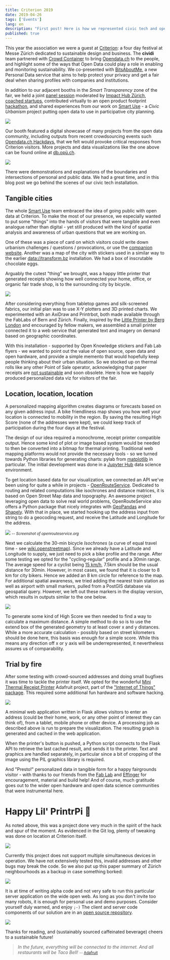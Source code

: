 ```yaml
---
title: Criterion 2019
date: 2019-04-26
tags: ['Events']
lang: en
description: "First post! Here is how we represented civic tech and open data at one of Switzerland's top trade fairs dedicated to sustainability."
published: true
---
```


This year the association we were a guest at [Criterion](https://criterion.ch): a four day festival at Messe Zürich dedicated to sustainable design and business. The **cividi** team partnered with [Crowd Container](https://crowdcontainer.ch) to bring [Opendata.ch](https://opendata.ch) to the people, and highlight some of the ways that Open Data could play a role in enabling and monitoring sustainability. We co-presented with [BitsAboutMe](https://bitsabout.me/en/), a new Personal Data service that aims to help protect your privacy and get a fair deal when sharing profiles with companies and institutions.

In addition to our adjacent booths in the _Smart Transparency_ zone of the fair, we held a joint [panel session](https://criterion.ch/transparent-trade---whats-the-role-of-data-and_de) moderated by [Impact Hub Zürich](https://twitter.com/impacthubzurich/status/1112301649157152768), [coached startups](https://criterion.ch/speeddating-alnatura-freitag_de), contributed virtually to an open product footprint [hackathon](https://www.facebook.com/media/set/?set=a.1263886563787569&type=3), and shared experiences from our work on [Smart Use](https://smartuse.ch) - a _Civic Urbanism_ project putting open data to use in participative city planning.

[![](/images/2019q1/2019-03-29%2020.03.16.jpg)](https://criterion.smartuse.ch)

Our booth featured a digital showcase of many projects from the open data community, including outputs from recent crowdsourcing events such [Opendata.ch Hackdays](https://hack.opendata.ch), that we felt would provoke critical responses from Criterion visitors. More projects and data visualizations like the one above can be found online at [db.opü.ch](https://db.opü.ch/event/2).

[![](/images/2019q1/opendatazurich.jpg)](https://db.xn--op-yka.ch/project/34)

There were demonstrations and explanations of the boundaries and intersections of personal and public data. We had a great time, and in this blog post we go behind the scenes of our civic tech installation.

## Tangible cities

The whole [Smart Use](https://smartuse.ch) team embraced the idea of going public with open data at Criterion. To make the most of our presence, we especially wanted to put some "things" into the hands of visitors that were tangible and even analogue rather than digital - yet still produced with the kind of spatial analysis and awareness of urban questions that we are working on.

One of these was a piece of card on which visitors could write down urbanism challenges / questions / provocations, or use the [companion website](https://criterion.smartuse.ch). Another was a map of the city with stickers used in a similar way to the earlier [data://transform.bz](https://blog.datalets.ch/026-transform-bz/) installation. We had a box of inscrutable chocolate eggs.

Arguably the cutest "thing" we brought, was a happy little printer that generated receipts showing how well connected your home, office, or organic fair trade shop, is to the surrounding city by bicycle.

![](/images/2019q1/2019-03-29%2022.19.10.jpg)

After considering everything from tabletop games and silk-screened fabrics, our initial plan was to use X-Y plotters and 3D printed charts. We experimented with an AxiDraw and Printrbot, both made available through the FabLabs of Bern and Zürich. Finally, inspired by the [Little Printer by Berg London](https://www.stylus.com/qfdjpv) and encouraged by fellow makers, we assembled a small printer connected it to a web service that generated text and imagery on demand based on geographic coordinates.

With this installation - supported by Open Knowledge stickers and Fab Lab flyers - we wanted to point out the value of open source, open data and open hardware, and provide a simple memento that would hopefully keep people thinking about their urban situation. So we stocked up on thermal rolls like any other Point of Sale operator, acknowledging that paper receipts are [not sustainable](https://hackernoon.com/digital-receipts-in-retail-b415fbdfde3f) and soon obsolete. Here is how we happily produced personalized data viz for visitors of the fair.

## Location, location, location

A personalized mapping algorithm creates diagrams or forecasts based on any given address input. A bike friendliness map shows you how well your location is connected to mobility in the region. By saving the resulting High Score (none of the addresses were kept), we could keep track of participation during the four days at the festival.

The design of our idea required a monochrome, receipt printer compatible output. Hence some kind of plot or image based system would be needed to then be converted into a bitmap for thermal printing. Traditional web mapping platforms would not provide the necessary tools - so we turned towards Python libraries for generating charts: pylab from [matplotlib](https://matplotlib.org/) in particular. The initial development was done in a [Jupyter Hub](https://jupyter.org) data science environment.

To get location based data for our visualization, we connected an API we've been using for quite a while in projects - [OpenRouteService](https://openrouteservice.org/). Dedicated to routing and related computations like isochrones and distance matrices, it is based on Open Street Map data and topography. An awesome project leveraging open data to solve real world problems, OpenRouteService also offers a Python package that nicely integrates with [GeoPandas](http://geopandas.org/) and [Shapely](https://pypi.org/project/Shapely/). With that in place, we started hooking up the address input from string to do a geocoding request, and receive the Latitude and Longitude for the address.

![](/images/2019q1/openrouteservice.jpg)
<small>-- _Screenshot of openrouteservice.org_</small>

Next we calculate the 30-min bicycle _Isochrones_ (a curve of equal travel time - see [wiki.openstreetmap](https://wiki.openstreetmap.org/wiki/Isochrone)). Since we already have a Latitude and Longitude to supply, we just need to pick a bike profile and the range. After some testing we opted for the "cycling-regular" profile and a 30min range. The average speed for a cyclist being [15 km/h](https://en.wikipedia.org/wiki/Bicycle_performance), 7.5km should be the usual distance for 30min. However, in most cases, we found that it is closer to 8 km for city bikers. Hence we added an 8 km circle for reference to the map. For additional spatial awareness, we tried adding the nearest train station as well as airport with small markers, pulled from a PostGIS database via geospatial query. However, we left out these markers in the display version, which results in outputs similar to the one below.

![](/images/2019q1/output.png)

To generate some kind of High Score we then needed to find a way to calculate a maximum distance. A simple method to do so is to use the extend box of the generated geometry to at least cover x and y distances. While a more accurate calculation - possibly based on street kilometers should be done here, this basis was enough for a simple score. While this means any direction off x or y axis will be underrepresented, it nevertheless assures us of comparability.

## Trial by fire

After some testing with crowd-sourced addresses and doing small bugfixes it was time to tackle the printer itself. We opted for the wonderful [Mini Thermal Receipt Printer](https://www.adafruit.com/product/597) Adafruit project, part of the ["Internet of Things" package](https://learn.adafruit.com/pi-thermal-printer). This required some additional fun hardware and software hacking.

![](/images/2019q1/2019-03-28%2014.13.27.jpg)

A minimal web application written in Flask allows visitors to enter an address (could be their home, work, or any other point of interest they can think of), from a tablet, mobile phone or other device. A processing job as described above is run to prepare the visualization. The resulting graph is generated and cached in the web application.

When the printer's button is pushed, a Python script connects to the Flask API to retrieve the last cached result, and sends it to the printer. Text and graphics are handled separately, in particular since a bit of cropping of the image using the PIL graphics library is required.

And "Presto!" personalized data in tangible form for a happy fairgrounds visitor - with thanks to our friends from the [Fab Lab](http://fablab-bern.ch) and [Effinger](https://effinger.ch/) for encouragement, material and build help! And of course, much gratitude goes out to the wider open hardware and open data science communities that were instrumental here.

# Happy Lil' PrintrPi 🤖

As noted above, this was a project done very much in the spirit of the hack and spur of the moment. As evidenced in the Git log, plenty of tweaking was done on location at Criterion itself.

![](/images/2019q1/gitlog.png)

Currently this project does not support multiple simultaneous devices in operation. We have not extensively tested this, invalid addresses and other bugs may break the code. So we also put up this paper summary of Zürich neighbourhoods as a backup in case something borked:

![](/images/2019q1/2019-03-29%2020.05.44.jpg)

It is at time of writing alpha code and not very safe to run this particular server application on the wide open web. As long as you don't invite too many robots, it is enough for personal use and demo purposes. Consider yourself duly warned, and enjoy `;-)` The client and server code components of our solution are in an [open source repository](https://bitbucket.org/cividi/happylilprintrpi/).

![](/images/2019q1/2019-03-31%2013.10.54.jpg)

Thanks for reading, and (sustainably sourced caffeinated beverage) cheers to a sustainable future!

> _In the future, everything will be connected to the internet. And all restaurants will be Taco Bell!_
<small>-- [Adafruit](https://learn.adafruit.com/pi-thermal-printer/overview)</small>
